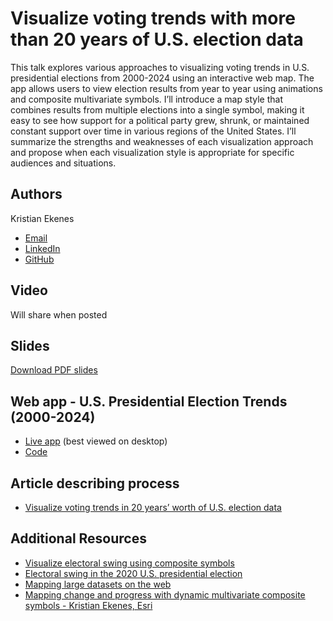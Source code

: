# Visualize voting trends with more than 20 years of U.S. election data

This talk explores various approaches to visualizing voting trends in U.S. presidential elections from 2000-2024 using an interactive web map. The app allows users to view election results from year to year using animations and composite multivariate symbols. I’ll introduce a map style that combines results from multiple elections into a single symbol, making it easy to see how support for a political party grew, shrunk, or maintained constant support over time in various regions of the United States. I’ll summarize the strengths and weaknesses of each visualization approach and propose when each visualization style is appropriate for specific audiences and situations.

## Authors

Kristian Ekenes

- [Email](mailto:kekenes@esri.com)
- [LinkedIn](https://www.linkedin.com/in/kristian-ekenes/)
- [GitHub](https://github.com/ekenes)

## Video

Will share when posted

## Slides

[Download PDF slides](https://raw.githubusercontent.com/ekenes/nacis-2025/refs/heads/main/slides.pdf)

## Web app - U.S. Presidential Election Trends (2000-2024)

- [Live app](https://ekenes.github.io/us-presidential-elections/) (best viewed on desktop)
- [Code](https://github.com/ekenes/us-presidential-elections)

## Article describing process

- [Visualize voting trends in 20 years’ worth of U.S. election data](https://www.esri.com/arcgis-blog/products/js-api-arcgis/mapping/visualize-voting-trends-in-20-years-worth-of-u-s-election-data)

## Additional Resources

- [Visualize electoral swing using composite symbols](https://www.esri.com/arcgis-blog/products/js-api-arcgis/mapping/visualize-electoral-swing-using-composite-symbols)
- [Electoral swing in the 2020 U.S. presidential election](https://www.esri.com/arcgis-blog/products/js-api-arcgis/mapping/electoral-swing-in-the-2020-u-s-presidential-election)
- [Mapping large datasets on the web](https://www.esri.com/arcgis-blog/products/js-api-arcgis/mapping/mapping-large-datasets-on-the-web)
- [Mapping change and progress with dynamic multivariate composite symbols - Kristian Ekenes, Esri](https://www.youtube.com/watch?v=Q28OL6F3fQs)
